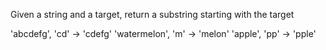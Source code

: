 Given a string and a target, return a substring starting with the target

'abcdefg', 'cd' -> 'cdefg'
'watermelon', 'm' -> 'melon'
'apple', 'pp' -> 'pple'
